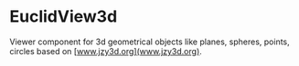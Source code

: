 # EuclidView3d
Viewer component for 3d geometrical objects like planes, spheres, points, circles based on [www.jzy3d.org](www.jzy3d.org).
